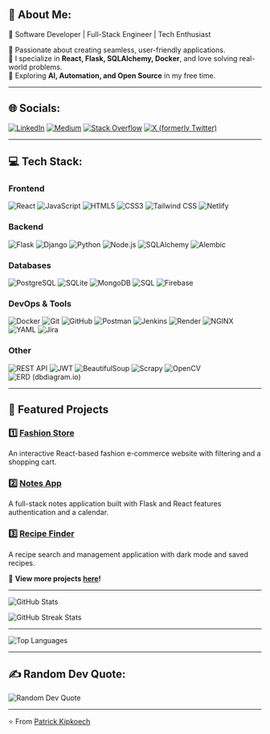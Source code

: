 
## 💫 About Me:
  🚀 Software Developer | Full-Stack Engineer | Tech Enthusiast

🔹 Passionate about creating seamless, user-friendly applications.  
🔹 I specialize in **React, Flask, SQLAlchemy, Docker**, and love solving real-world problems.  
🔹 Exploring **AI, Automation, and Open Source** in my free time.

---

## 🌐 Socials:
[![LinkedIn](https://img.shields.io/badge/LinkedIn-%230077B5.svg?logo=linkedin&logoColor=white)](https://linkedin.com/in/patrick-kipkoech)
[![Medium](https://img.shields.io/badge/Medium-%23000000.svg?logo=Medium&logoColor=white)](https://medium.com/@patrickwayy)
[![Stack Overflow](https://img.shields.io/badge/Stack_Overflow-%23FE7A16.svg?logo=stack-overflow&logoColor=white)](https://stackoverflow.com/users/yourprofile)
[![X (formerly Twitter)](https://img.shields.io/badge/X-%23000000.svg?logo=X&logoColor=white)](https://twitter.com/@patrickkip22)

---

## 💻  Tech Stack:

### Frontend  
![React](https://img.shields.io/badge/React-61DAFB?logo=react&logoColor=white) ![JavaScript](https://img.shields.io/badge/JavaScript-F7DF1E?logo=javascript&logoColor=black) ![HTML5](https://img.shields.io/badge/HTML5-E34F26?logo=html5&logoColor=white) ![CSS3](https://img.shields.io/badge/CSS3-1572B6?logo=css3&logoColor=white) ![Tailwind CSS](https://img.shields.io/badge/Tailwind_CSS-38B2AC?logo=tailwind-css&logoColor=white) ![Netlify](https://img.shields.io/badge/Netlify-00C7B7?logo=netlify&logoColor=white)  

### Backend  
![Flask](https://img.shields.io/badge/Flask-000000?logo=flask&logoColor=white) ![Django](https://img.shields.io/badge/Django-092E20?logo=django&logoColor=white) ![Python](https://img.shields.io/badge/Python-3776AB?logo=python&logoColor=white) ![Node.js](https://img.shields.io/badge/Node.js-339933?logo=node.js&logoColor=white) ![SQLAlchemy](https://img.shields.io/badge/SQLAlchemy-D71F00?logo=python&logoColor=white) ![Alembic](https://img.shields.io/badge/Alembic-4B8BBE?logo=python&logoColor=white)  

### Databases  
![PostgreSQL](https://img.shields.io/badge/PostgreSQL-4169E1?logo=postgresql&logoColor=white) ![SQLite](https://img.shields.io/badge/SQLite-003B57?logo=sqlite&logoColor=white) ![MongoDB](https://img.shields.io/badge/MongoDB-47A248?logo=mongodb&logoColor=white) ![SQL](https://img.shields.io/badge/SQL-4479A1?logo=database&logoColor=white) ![Firebase](https://img.shields.io/badge/Firebase-FFCA28?logo=firebase&logoColor=black)  

### DevOps & Tools  
![Docker](https://img.shields.io/badge/Docker-2496ED?logo=docker&logoColor=white) ![Git](https://img.shields.io/badge/Git-F05032?logo=git&logoColor=white) ![GitHub](https://img.shields.io/badge/GitHub-181717?logo=github&logoColor=white) ![Postman](https://img.shields.io/badge/Postman-FF6C37?logo=postman&logoColor=white) ![Jenkins](https://img.shields.io/badge/Jenkins-D24939?logo=jenkins&logoColor=white) ![Render](https://img.shields.io/badge/Render-0096FF?logo=render&logoColor=white) ![NGINX](https://img.shields.io/badge/NGINX-009639?logo=nginx&logoColor=white) ![YAML](https://img.shields.io/badge/YAML-000000?logo=yaml&logoColor=white) ![Jira](https://img.shields.io/badge/Jira-0052CC?logo=jira&logoColor=white)  

### Other  
![REST API](https://img.shields.io/badge/REST_APIs-02569B?logo=api&logoColor=white) ![JWT](https://img.shields.io/badge/JWT-000000?logo=json-web-tokens&logoColor=white) ![BeautifulSoup](https://img.shields.io/badge/BeautifulSoup-4B8BBE?logo=python&logoColor=white) ![Scrapy](https://img.shields.io/badge/Scrapy-88B04B?logo=python&logoColor=white) ![OpenCV](https://img.shields.io/badge/OpenCV-5C3EE8?logo=opencv&logoColor=white) ![ERD (dbdiagram.io)](https://img.shields.io/badge/ERD-dbdiagram.io-4E89AE?logo=database&logoColor=white)  



---
## 🚀 Featured Projects  
### 1️⃣ [Fashion Store](https://github.com/koskei-kipkoech/fashion-store)
An interactive React-based fashion e-commerce website with filtering and a shopping cart.

### 2️⃣ [Notes App](https://github.com/koskei-kipkoech/notes-app)
A full-stack notes application built with Flask and React features authentication and a calendar.

### 3️⃣ [Recipe Finder](https://github.com/koskei-kipkoech/recipe-app)
A recipe search and management application with dark mode and saved recipes.

🌟 **View more projects [here](https://github.com/koskei-kipkoech?tab=repositories)!**  

---


![GitHub Stats](https://github-readme-stats.vercel.app/api?username=koskei-kipkoech&show_icons=true&theme=dark&hide_border=false&count_private=true&token=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)

![GitHub Streak Stats](https://github-readme-streak-stats.herokuapp.com/?user=koskei-kipkoech&theme=dark&hide_border=false&token=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)

---

![Top Languages](https://github-readme-stats.vercel.app/api/top-langs/?username=koskei-kipkoech&theme=dark&hide_border=false&include_all_commits=true&count_private=true&layout=compact)

---

## ✍️ Random Dev Quote:
![Random Dev Quote](https://quotes-github-readme.vercel.app/api?type=horizontal&theme=dark)


---

⭐️ From [Patrick Kipkoech](https://github.com/koskei-kipkoech)
